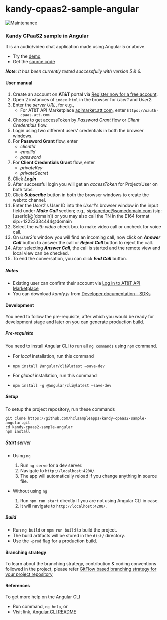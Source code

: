 # kandy-cpaas2-sample-angular
![Maintenance](https://img.shields.io/maintenance/no/2019?style=flat-square)

### Kandy CPaaS2 sample in Angular

It is an audio/video chat application made using Angular 5 or above.

 - Try the [demo](https://hclsampleapps.github.io/kandy-cpaas2-sample-angular/dist/)
 - Get the [source code](https://github.com/hclsampleapps/kandy-cpaas2-sample-angular)

***Note**: It has been currently tested successfully with version 5 & 6.*

#### User manual 

1. Create an account on **AT&T** portal via [Register now for a free account](https://apimarket.att.com/signup).
2. Open 2 instances of `index.html` in the browser for *User1* and *User2*.
3. Enter the *server URL*, for e.g.,
	- For AT&T API Marketplace [apimarket.att.com](https://apimarket.att.com), enter `https://oauth-cpaas.att.com`
4. Choose to get accessToken by *Password Grant* flow or *Client Credentials* flow.
5. Login using two different users' credentials in both the browser windows.
6. For **Password Grant** flow, enter 
	- *clientId* 
	- *emailId* 
	- *password*  
7. For **Client Credentials Grant** flow, enter
	- *privateKey*
	- *privateSecret*   
8. Click ***Login***
9. After successful login you will get an *accessToken* for Project/User on both tabs.
10. Click ***Subscribe*** button in both the browser windows to create the webrtc channel.
11. Enter the *User2*'s User ID into the *User1*'s browser window in the input field under ***Make Call*** section; e.g., sip:janedoe@somedomain.com (sip:[userId]@[domain]) or you may also call the TN in the E164 format sip:+12223334444@domain
12. Select the *with video* check box to make video call or uncheck for voice call.
13. On *User2*'s window you will find an incoming call, now click on ***Answer Call*** button to answer the call or ***Reject Call*** button to reject the call.
14. After selecting ***Answer Call***, the call is started and the remote view and local view can be checked.
15. To end the conversation, you can click ***End Call*** button.

##### Notes

 - Existing user can confirm their account via [Log in to AT&T API Marketplace](https://apimarket.att.com/login)
 - You can download *kandy.js* from [Developer documentation - SDKs](https://apimarket.att.com/developer/sdks/javascript)

#### Development
You need to follow the pre-requisite, after which you would be ready for development stage and later on you can generate production build.

##### Pre-requisite
You need to install Angular CLI to run all `ng commands` using `npm` command.

- For *local* installation, run this command
 - `npm install @angular/cli@latest –save-dev`

- For *global* installation, run this command
 - `npm install -g @angular/cli@latest –save-dev`

##### Setup

To setup the project repository, run these commands

```
git clone https://github.com/hclsampleapps/kandy-cpaas2-sample-angular.git
cd kandy-cpaas2-sample-angular
npm install
```

##### Start server

- Using `ng`
 
  1. Run `ng serve` for a dev server. 
  2. Navigate to `http://localhost:4200/`. 
  3. The app will automatically reload if you change anything in source file.
 
- Without using `ng`

  1. Run `npm run start` directly if you are not using Angular CLI in case. 
  2. It will navigate to `http://localhost:4200/`.

##### Build

 - Run `ng build` or `npm run build` to build the project. 
 - The build artifacts will be stored in the `dist/` directory. 
 - Use the `-prod` flag for a production build.

#### Branching strategy

To learn about the branching strategy, contribution & coding conventions followed in the project, please refer [GitFlow based branching strategy for your project repository](https://gist.github.com/ribbon-abku/10d3fc1cff5c35a2df401196678e258a)

#### References

To get more help on the Angular CLI 

 - Run command, `ng help`, or 
 - Visit link, [Angular CLI README](https://github.com/angular/angular-cli/blob/master/README.md)
